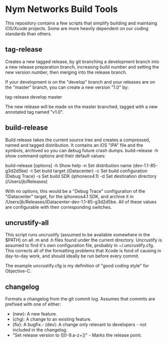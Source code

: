 Nym Networks Build Tools
========================

This repository contains a few scripts that simplify building and
maintaing iOS/Xcode projects. Some are more heavily dependent on our
coding standards than others.

tag-release
-----------

Creates a new tagged release, by git branching a development branch into
a new release preparation branch, increasing build number and setting
the new version number, then merging into the release branch.

If your development is on the "develop" branch and your releases are on
the "master" branch, you can create a new version "1.0" by:

 tag-release develop master

The new release will be made on the master branched, tagged with a new
annotated tag named "v1.0".

build-release
-------------

Build release takes the current source tree and creates a compressed,
named and tagged distribution. It contains an iOS "IPA" file and the
symbols, archived so you can debug future crash dumps. build-release -h
show command options and their default values:

  build-release [options]
   -h               Show help
   -n <name>        Set distribution name           (dev-1.1-85-g3d2d5be)
   -t <target>      Set build target                (iDatacenter)
   -c <conf>        Set build configuration         (Debug Trace)
   -s <sdk>         Set build SDK                   (iphoneos4.1)
   -d <distdir>     Set destination directory       (/Users/jb/Releases)

With no options, this would be a "Debug Trace" configuraiton of the
"iDatacenter" target, for the iphoneos4.1 SDK, and archive it in
/Users/jb/Releases/iDatacenter-dev-1.1-85-g3d2d5be. All of these values
are configurable with their corresponding switches.

uncrustify-all
--------------

This script runs uncrustify (assumed to be available somewhere in the $PATH) on all .m and .h files found under the current directory. Uncrustify is assumed to find it's own configuration file, probably in ~/.uncrustify.cfg. This corrects all of the formatting problems that Xcode is fond of causing in day-to-day work, and should ideally be run before every commit.

The example uncrustify.cfg is my definition of "good coding style" for Objective-C.

changelog
---------

Formats a changelog from the git commit log. Assumes that commits are
prefixed with one of either:

- (new): A new feature.
- (chg): A change to an existing feature.
- (fix): A bugfix.- (dev): A change only relevant to developers - not included in the changelog.
- "Set release version to ([0-9.a-z+])" - Marks the release point.
